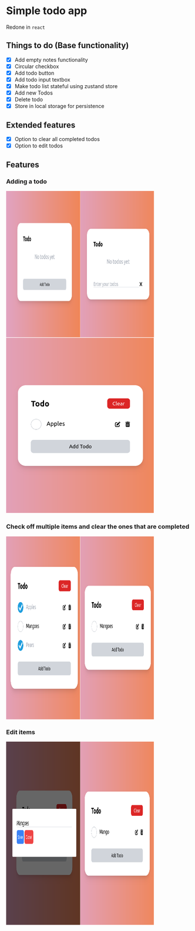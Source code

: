 # Simple todo app

Redone in `react`

## Things to do (Base functionality)

- [x] Add empty notes functionality
- [x] Circular checkbox
- [x] Add todo button
- [x] Add todo input textbox
- [x] Make todo list stateful using zustand store
- [x] Add new Todos
- [x] Delete todo
- [x] Store in local storage for persistence

## Extended features

- [x] Option to clear all completed todos
- [x] Option to edit todos

## Features
### Adding a todo
<div style="display: flex;">
    <img src="img/empty.png" alt="Image 1" style="width: 40%; height:400px;" />
    <img src="img/enter.png" alt="Image 2" style="width: 40%; height:400px;" />
</div>
    <img src="img/added.png" alt="Image 2" style="width: 80%;"/>

### Check off multiple items and clear the ones that are completed
<div style="display: flex;">
    <img src="img/sel-multiple.png" alt="Image 1" style="width: 40%; height:500px;" />
    <img src="img/before-edit.png" alt="Image 2" style="width: 40%; height:500px;" />
</div>

### Edit items
<div style="display: flex;">
    <img src="img/during-edit.png" alt="Image 1" style="width: 40%; height:500px;" />
    <img src="img/after-edit.png" alt="Image 2" style="width: 40%; height:500px;" />
</div>
